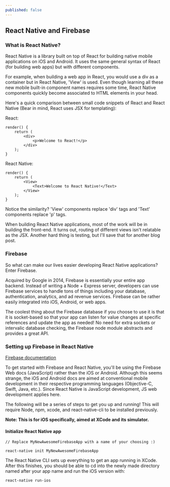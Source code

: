 ```yaml
---
published: false
---
```

## React Native and Firebase

### What is React Native?

React Native is a library built on top of React for building native mobile applications on iOS and Android. It uses the same general syntax of React (for building web apps) but with different components.

For example, when building a web app in React, you would use a div as a container but in React Native, 'View' is used. Even though learning all these new mobile built-in component names requires some time, React Native components quickly become associated to HTML elements in your head.

Here's a quick comparison between small code snippets of React and React Native (Bear in mind, React uses JSX for templating):

React:
```
render() {
	return (
    	<div>
        	<p>Welcome to React!</p>
        </div>
    );
}
```

React Native:
```
render() {
	return (
    	<View>
        	<Text>Welcome to React Native!</Text>
        </View>
    );
}
```

Notice the similarity? 'View' components replace 'div' tags and 'Text' components replace 'p' tags.

When building React Native applications, most of the work will be in building the front-end. It turns out, routing of different views isn't relatable as the JSX. Another hard thing is testing, but I'll save that for another blog post.

### Firebase

So what can make our lives easier developing React Native applications? Enter Firebase.

Acquired by Google in 2014, Firebase is essentially your entire app backend. Instead of writing a Node + Express server, developers can use Firebase services to handle tons of things including your database, authentication, analytics, and ad revenue services. Firebase can be rather easily integrated into iOS, Android, or web apps.

The coolest thing about the Firebase database if you choose to use it is that it is socket-based so that your app can listen for value changes at specific references and update the app as needed! No need for extra sockets or intervalic database checking, the Firebase node module abstracts and provides a great API.

### Setting up Firebase in React Native

[Firebase documentation](https://firebase.google.com/docs/)

To get started with Firebase and React Native, you'll be using the Firebase Web docs (JavaScript) rather than the iOS or Android. Although this seems strange, the iOS and Android docs are aimed at conventional mobile development in their respective programming languages (Objective-C, Swift, Java, etc.). Since React Native is JavaScript development, JS web development applies here.

The following will be a series of steps to get you up and running! This will require Node, npm, xcode, and react-native-cli to be installed previously.

**Note: This is for iOS specifically, aimed at XCode and its simulator.** 

#### Initialize React Native app

```
// Replace MyNewAwesomeFirebaseApp with a name of your choosing :)

react-native init MyNewAwesomeFirebaseApp
```

The React Native CLI sets up everything to get an app running in XCode. After this finishes, you should be able to cd into the newly made directory named after your app name and run the iOS version with:
```
react-native run-ios
```
